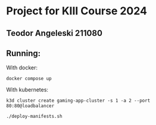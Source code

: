 # Project for KIII Course 2024
## Teodor Angeleski 211080

## Running:

With docker:
```
docker compose up
```
With kubernetes:
```
k3d cluster create gaming-app-cluster -s 1 -a 2 --port 80:80@loadbalancer

./deploy-manifests.sh
```
